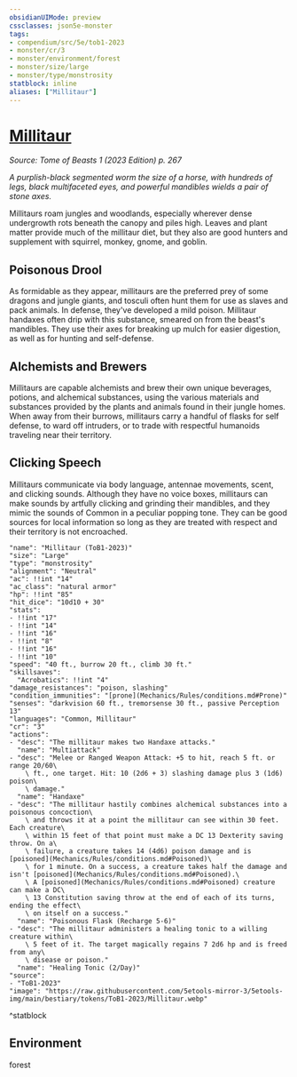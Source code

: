 ```yaml
---
obsidianUIMode: preview
cssclasses: json5e-monster
tags:
- compendium/src/5e/tob1-2023
- monster/cr/3
- monster/environment/forest
- monster/size/large
- monster/type/monstrosity
statblock: inline
aliases: ["Millitaur"]
---
```

# [Millitaur](Mechanics\bestiary\monstrosity/millitaur-tob1-2023.md)
*Source: Tome of Beasts 1 (2023 Edition) p. 267*  

*A purplish-black segmented worm the size of a horse, with hundreds of legs, black multifaceted eyes, and powerful mandibles wields a pair of stone axes.*

Millitaurs roam jungles and woodlands, especially wherever dense undergrowth rots beneath the canopy and piles high. Leaves and plant matter provide much of the millitaur diet, but they also are good hunters and supplement with squirrel, monkey, gnome, and goblin.

## Poisonous Drool

As formidable as they appear, millitaurs are the preferred prey of some dragons and jungle giants, and tosculi often hunt them for use as slaves and pack animals. In defense, they've developed a mild poison. Millitaur handaxes often drip with this substance, smeared on from the beast's mandibles. They use their axes for breaking up mulch for easier digestion, as well as for hunting and self-defense.

## Alchemists and Brewers

Millitaurs are capable alchemists and brew their own unique beverages, potions, and alchemical substances, using the various materials and substances provided by the plants and animals found in their jungle homes. When away from their burrows, millitaurs carry a handful of flasks for self defense, to ward off intruders, or to trade with respectful humanoids traveling near their territory.

## Clicking Speech

Millitaurs communicate via body language, antennae movements, scent, and clicking sounds. Although they have no voice boxes, millitaurs can make sounds by artfully clicking and grinding their mandibles, and they mimic the sounds of Common in a peculiar popping tone. They can be good sources for local information so long as they are treated with respect and their territory is not encroached.

```statblock
"name": "Millitaur (ToB1-2023)"
"size": "Large"
"type": "monstrosity"
"alignment": "Neutral"
"ac": !!int "14"
"ac_class": "natural armor"
"hp": !!int "85"
"hit_dice": "10d10 + 30"
"stats":
- !!int "17"
- !!int "14"
- !!int "16"
- !!int "8"
- !!int "16"
- !!int "10"
"speed": "40 ft., burrow 20 ft., climb 30 ft."
"skillsaves":
  "Acrobatics": !!int "4"
"damage_resistances": "poison, slashing"
"condition_immunities": "[prone](Mechanics/Rules/conditions.md#Prone)"
"senses": "darkvision 60 ft., tremorsense 30 ft., passive Perception 13"
"languages": "Common, Millitaur"
"cr": "3"
"actions":
- "desc": "The millitaur makes two Handaxe attacks."
  "name": "Multiattack"
- "desc": "Melee or Ranged Weapon Attack: +5 to hit, reach 5 ft. or range 20/60\
    \ ft., one target. Hit: 10 (2d6 + 3) slashing damage plus 3 (1d6) poison\
    \ damage."
  "name": "Handaxe"
- "desc": "The millitaur hastily combines alchemical substances into a poisonous concoction\
    \ and throws it at a point the millitaur can see within 30 feet. Each creature\
    \ within 15 feet of that point must make a DC 13 Dexterity saving throw. On a\
    \ failure, a creature takes 14 (4d6) poison damage and is [poisoned](Mechanics/Rules/conditions.md#Poisoned)\
    \ for 1 minute. On a success, a creature takes half the damage and isn't [poisoned](Mechanics/Rules/conditions.md#Poisoned).\
    \ A [poisoned](Mechanics/Rules/conditions.md#Poisoned) creature can make a DC\
    \ 13 Constitution saving throw at the end of each of its turns, ending the effect\
    \ on itself on a success."
  "name": "Poisonous Flask (Recharge 5-6)"
- "desc": "The millitaur administers a healing tonic to a willing creature within\
    \ 5 feet of it. The target magically regains 7 2d6 hp and is freed from any\
    \ disease or poison."
  "name": "Healing Tonic (2/Day)"
"source":
- "ToB1-2023"
"image": "https://raw.githubusercontent.com/5etools-mirror-3/5etools-img/main/bestiary/tokens/ToB1-2023/Millitaur.webp"
```
^statblock

## Environment

forest